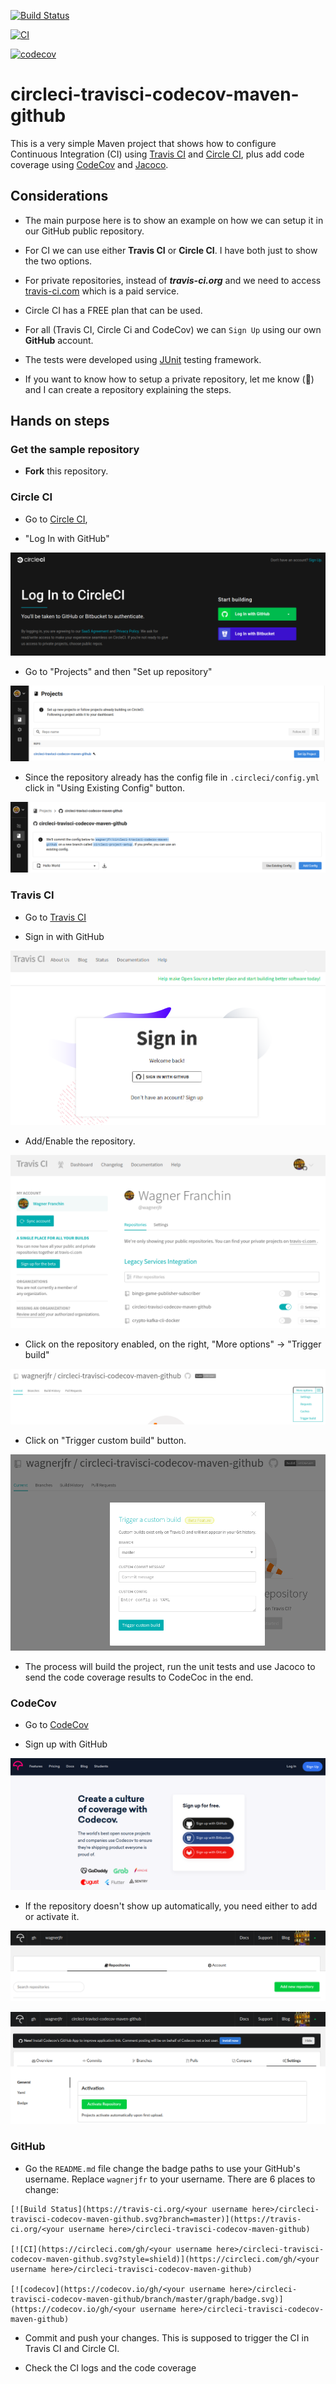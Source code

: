[![Build Status](https://travis-ci.org/wagnerjfr/circleci-travisci-codecov-maven-github.svg?branch=master)](https://travis-ci.org/wagnerjfr/circleci-travisci-codecov-maven-github)

[![CI](https://circleci.com/gh/wagnerjfr/circleci-travisci-codecov-maven-github.svg?style=shield)](https://circleci.com/gh/wagnerjfr/circleci-travisci-codecov-maven-github)

[![codecov](https://codecov.io/gh/wagnerjfr/circleci-travisci-codecov-maven-github/branch/master/graph/badge.svg?token=D3IQCDGQHS)](https://codecov.io/gh/wagnerjfr/circleci-travisci-codecov-maven-github)

# circleci-travisci-codecov-maven-github
This is a very simple Maven project that shows how to configure Continuous Integration (CI) using [Travis CI](https://travis-ci.org/) and [Circle CI](https://circleci.com/),
plus add code coverage using [CodeCov](https://codecov.io/) and [Jacoco](https://www.eclemma.org/jacoco/).

## Considerations
- The main purpose here is to show an example on how we can setup it in our GitHub public repository.

- For CI we can use either **Travis CI** or **Circle CI**. I have both just to show the two options.

- For private repositories, instead of ***travis-ci.org*** and we need to access [travis-ci.com](https://travis-ci.com/) which is a paid service.

- Circle CI has a FREE plan that can be used.

- For all (Travis CI, Circle Ci and CodeCov) we can `Sign Up` using our own **GitHub** account.

- The tests were developed using [JUnit](https://junit.org/junit5/) testing framework.

- If you want to know how to setup a private repository, let me know (:star2:) and I can create a repository explaining the steps.

## Hands on steps

### Get the sample repository

- **Fork** this repository.

### Circle CI

- Go to [Circle CI](https://circleci.com/vcs-authorize/), 

- "Log In with GitHub"

![alt text](https://github.com/wagnerjfr/circleci-travisci-codecov-maven-github/blob/initial-import/resources/circleci/1.png)

- Go to "Projects" and then "Set up repository"

![alt text](https://github.com/wagnerjfr/circleci-travisci-codecov-maven-github/blob/initial-import/resources/circleci/2.png)

- Since the repository already has the config file in `.circleci/config.yml` click in "Using Existing Config" button.

![alt text](https://github.com/wagnerjfr/circleci-travisci-codecov-maven-github/blob/initial-import/resources/circleci/3.png)

### Travis CI

- Go to [Travis CI](https://travis-ci.org/)

- Sign in with GitHub

![alt text](https://github.com/wagnerjfr/circleci-travisci-codecov-maven-github/blob/initial-import/resources/travisci/1.png)
 
- Add/Enable the repository.

![alt text](https://github.com/wagnerjfr/circleci-travisci-codecov-maven-github/blob/initial-import/resources/travisci/2.png)

- Click on the repository enabled, on the right, "More options" → "Trigger build"

![alt text](https://github.com/wagnerjfr/circleci-travisci-codecov-maven-github/blob/initial-import/resources/travisci/3.png)

- Click on "Trigger custom build" button.

![alt text](https://github.com/wagnerjfr/circleci-travisci-codecov-maven-github/blob/initial-import/resources/travisci/4.png)

- The process will build the project, run the unit tests and use Jacoco to send the code coverage results to CodeCoc in the end.

<!--![alt text](https://github.com/wagnerjfr/circleci-travisci-codecov-maven-github/blob/initial-import/resources/travisci/5.png)

![alt text](https://github.com/wagnerjfr/circleci-travisci-codecov-maven-github/blob/initial-import/resources/travisci/6.png)-->

### CodeCov

- Go to [CodeCov](https://codecov.io/)

- Sign up with GitHub

![alt text](https://github.com/wagnerjfr/circleci-travisci-codecov-maven-github/blob/initial-import/resources/codecov/1.png)
 
- If the repository doesn't show up automatically, you need either to add or activate it.

![alt text](https://github.com/wagnerjfr/circleci-travisci-codecov-maven-github/blob/initial-import/resources/codecov/2.png)

![alt text](https://github.com/wagnerjfr/circleci-travisci-codecov-maven-github/blob/initial-import/resources/codecov/3.png)

### GitHub

- Go the `README.md` file change the badge paths to use your GitHub's username. Replace `wagnerjfr` to your username. There are 6 places to change:
```
[![Build Status](https://travis-ci.org/<your username here>/circleci-travisci-codecov-maven-github.svg?branch=master)](https://travis-ci.org/<your username here>/circleci-travisci-codecov-maven-github)

[![CI](https://circleci.com/gh/<your username here>/circleci-travisci-codecov-maven-github.svg?style=shield)](https://circleci.com/gh/<your username here>/circleci-travisci-codecov-maven-github)

[![codecov](https://codecov.io/gh/<your username here>/circleci-travisci-codecov-maven-github/branch/master/graph/badge.svg)](https://codecov.io/gh/<your username here>/circleci-travisci-codecov-maven-github)
``` 
- Commit and push your changes. This is supposed to trigger the CI in Travis CI and Circle CI.

- Check the CI logs and the code coverage